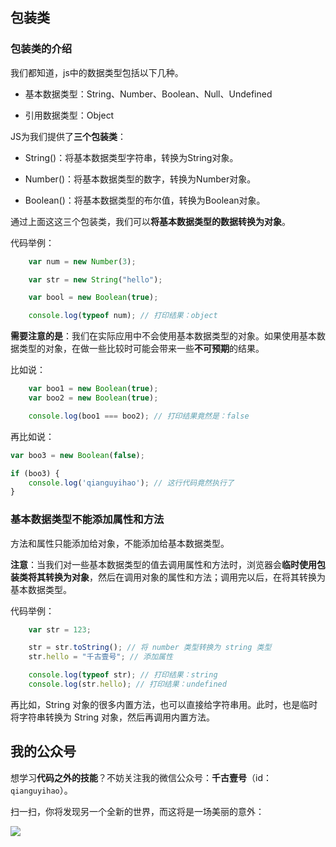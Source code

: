 
## 包装类

### 包装类的介绍

我们都知道，js中的数据类型包括以下几种。

- 基本数据类型：String、Number、Boolean、Null、Undefined

- 引用数据类型：Object

JS为我们提供了**三个包装类**：

- String()：将基本数据类型字符串，转换为String对象。

- Number()：将基本数据类型的数字，转换为Number对象。

- Boolean()：将基本数据类型的布尔值，转换为Boolean对象。

通过上面这这三个包装类，我们可以**将基本数据类型的数据转换为对象**。


代码举例：

```javascript
	var num = new Number(3);

	var str = new String("hello");

	var bool = new Boolean(true);

	console.log(typeof num); // 打印结果：object
```


**需要注意的是**：我们在实际应用中不会使用基本数据类型的对象。如果使用基本数据类型的对象，在做一些比较时可能会带来一些**不可预期**的结果。

比如说：

```javascript
	var boo1 = new Boolean(true);
	var boo2 = new Boolean(true);

	console.log(boo1 === boo2); // 打印结果竟然是：false
```


再比如说：

```javascript
var boo3 = new Boolean(false);

if (boo3) {
	console.log('qianguyihao'); // 这行代码竟然执行了
}
```


### 基本数据类型不能添加属性和方法

方法和属性只能添加给对象，不能添加给基本数据类型。

**注意**：当我们对一些基本数据类型的值去调用属性和方法时，浏览器会**临时使用包装类将其转换为对象**，然后在调用对象的属性和方法；调用完以后，在将其转换为基本数据类型。

代码举例：

```javascript
	var str = 123;

	str = str.toString(); // 将 number 类型转换为 string 类型
	str.hello = "千古壹号"; // 添加属性

	console.log(typeof str); // 打印结果：string
	console.log(str.hello); // 打印结果：undefined
```

再比如，String 对象的很多内置方法，也可以直接给字符串用。此时，也是临时将字符串转换为 String 对象，然后再调用内置方法。



## 我的公众号

想学习**代码之外的技能**？不妨关注我的微信公众号：**千古壹号**（id：`qianguyihao`）。

扫一扫，你将发现另一个全新的世界，而这将是一场美丽的意外：

![](http://img.smyhvae.com/20190101.png)




